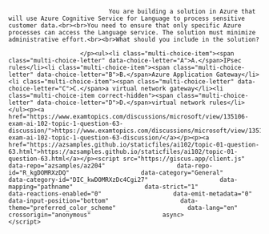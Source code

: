 <p class="card-text">
							
								You are building a solution in Azure that will use Azure Cognitive Service for Language to process sensitive customer data.<br><br>You need to ensure that only specific Azure processes can access the Language service. The solution must minimize administrative effort.<br><br>What should you include in the solution?
							
						</p><ul><li class="multi-choice-item"><span class="multi-choice-letter" data-choice-letter="A">A.</span>IPsec rules</li><li class="multi-choice-item"><span class="multi-choice-letter" data-choice-letter="B">B.</span>Azure Application Gateway</li><li class="multi-choice-item"><span class="multi-choice-letter" data-choice-letter="C">C.</span>a virtual network gateway</li><li class="multi-choice-item correct-hidden"><span class="multi-choice-letter" data-choice-letter="D">D.</span>virtual network rules</li></ul><p><a href="https://www.examtopics.com/discussions/microsoft/view/135106-exam-ai-102-topic-1-question-63-discussion/">https://www.examtopics.com/discussions/microsoft/view/135106-exam-ai-102-topic-1-question-63-discussion/</a></p><p><a href="https://azsamples.github.io/staticfiles/ai102/topic-01-question-63.html">https://azsamples.github.io/staticfiles/ai102/topic-01-question-63.html</a></p><script src="https://giscus.app/client.js"                    data-repo="azsamples/az204"                    data-repo-id="R_kgDOMRXzDQ"                    data-category="General"                    data-category-id="DIC_kwDOMRXzDc4Cgi27"                    data-mapping="pathname"                    data-strict="1"                    data-reactions-enabled="0"                    data-emit-metadata="0"                    data-input-position="bottom"                    data-theme="preferred_color_scheme"                    data-lang="en"                    crossorigin="anonymous"                    async>                    </script>